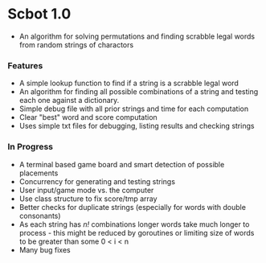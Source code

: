 # Scbot 1.0

* An algorithm for solving permutations and finding scrabble legal words from random strings of charactors

### Features
* A simple lookup function to find if a string is a scrabble legal word
* An algorithm for finding all possible combinations of a string and testing each one against a dictionary.
* Simple debug file with all prior strings and time for each computation
* Clear "best" word and score computation
* Uses simple txt files for debugging, listing results and checking strings

### In Progress
* A terminal based game board and smart detection of possible placements
* Concurrency for generating and testing strings
* User input/game mode vs. the computer
* Use class structure to fix score/tmp array
* Better checks for duplicate strings (especially for words with double consonants)
* As each string has *n!*  combinations longer words take much longer to process - this might be reduced by goroutines or limiting size of words to be greater than some 0 < i < n
* Many bug fixes

